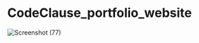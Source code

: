 # CodeClause_portfolio_website

![Screenshot (77)](https://user-images.githubusercontent.com/124760046/227427064-baba6de9-b148-4269-9679-59dbd11db6d9.png)
